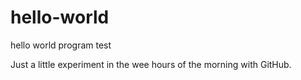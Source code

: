 # hello-world
hello world program test

Just a little experiment in the wee hours of the morning with GitHub.
